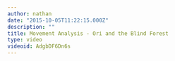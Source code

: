 ```yaml
---
author: nathan
date: "2015-10-05T11:22:15.000Z"
description: ""
title: Movement Analysis - Ori and the Blind Forest
type: video
videoid: AdgbDF6Dn6s
---
```

